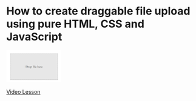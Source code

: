# How to create draggable file upload using pure HTML, CSS and JavaScript

<img src="../img/draggable.png" alt="draggable-file-upload" />

[Video Lesson](https://www.youtube.com/watch?v=eqtBwplC_Rw)